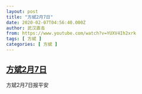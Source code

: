 ```yaml
---
layout: post
title: "方斌2月7日"
date: 2020-02-07T04:56:40.000Z
author: 武汉直击
from: https://www.youtube.com/watch?v=YUXV4Ih2xrk
tags: [ 方斌 ]
categories: [ 方斌 ]
---
```

<!--1581051400000-->
[方斌2月7日](https://www.youtube.com/watch?v=YUXV4Ih2xrk)
------

<div>
方斌2月7日报平安
</div>

